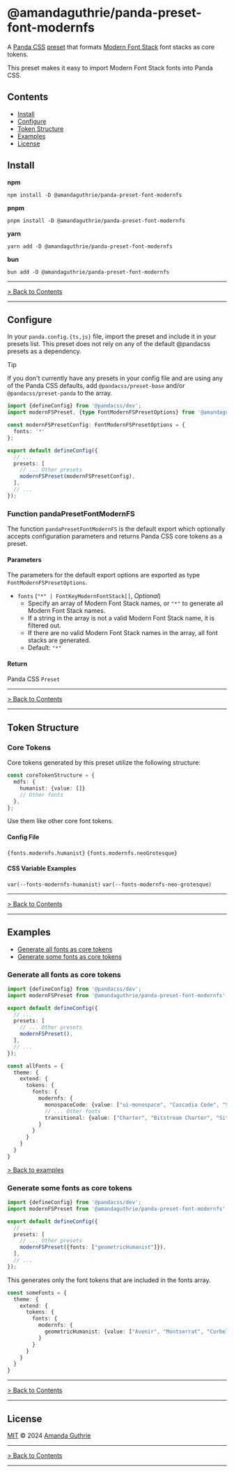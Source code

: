 # @amandaguthrie/panda-preset-font-modernfs

A [Panda CSS][panda-github] [preset][panda-docs-presets] that formats [Modern Font Stack][modern-font-stack-github] font
stacks as core tokens.

This preset makes it easy to import Modern Font Stack fonts into Panda CSS.

## Contents

- [Install](#install)
- [Configure](#configure)
- [Token Structure](#token-structure)
- [Examples](#examples)
- [License](#license)

## Install

**npm**

```shell
npm install -D @amandaguthrie/panda-preset-font-modernfs
```

**pnpm**

```shell
pnpm install -D @amandaguthrie/panda-preset-font-modernfs
```

**yarn**

```shell
yarn add -D @amandaguthrie/panda-preset-font-modernfs
```

**bun**

```shell
bun add -D @amandaguthrie/panda-preset-font-modernfs
```

---

[> Back to Contents](#contents)

---

## Configure

In your `panda.config.{ts,js}` file, import the preset and include it in your presets list. This preset does not rely on
any of the default @pandacss presets as a dependency.

> [!TIP]
> If you don't currently have any presets in your config file and are using any of the Panda CSS defaults, add
> `@pandacss/preset-base` and/or `@pandacss/preset-panda` to the array.

```typescript
import {defineConfig} from '@pandacss/dev';
import modernFSPreset, {type FontModernFSPresetOptions} from '@amandaguthrie/panda-preset-font-modernfs';

const modernFSPresetConfig: FontModernFSPresetOptions = {
  fonts: '*'
};

export default defineConfig({
  // ...
  presets: [
    // ... Other presets
    modernFSPreset(modernFSPresetConfig),
  ],
  // ...
});
```

### Function pandaPresetFontModernFS

The function `pandaPresetFontModernFS` is the default export which optionally accepts configuration parameters and
returns
Panda CSS core tokens as a preset.

#### Parameters

The parameters for the default export options are exported as type `FontModernFSPresetOptions`.

- `fonts` (`"*" | FontKeyModernFontStack[]`, _Optional_)
    - Specify an array of Modern Font Stack names, or `"*"` to generate all Modern Font Stack names.
    - If a string in the array is not a valid Modern Font Stack name, it is filtered out.
    - If there are no valid Modern Font Stack names in the array, all font stacks are generated.
    - Default: `"*"`

#### Return

Panda CSS `Preset`

---

[> Back to Contents](#contents)

---

## Token Structure

### Core Tokens

Core tokens generated by this preset utilize the following structure:

```typescript
const coreTokenStructure = {
  mdfs: {
    humanist: {value: []}
    // Other fonts
  },
};
```

Use them like other core font tokens.

#### Config File

`{fonts.modernfs.humanist}` `{fonts.modernfs.neoGrotesque}`

#### CSS Variable Examples

`var(--fonts-modernfs-humanist)` `var(--fonts-modernfs-neo-grotesque)`

---

[> Back to Contents](#contents)

---

## Examples

- [Generate all fonts as core tokens](#generate-all-fonts-as-core-tokens)
- [Generate some fonts as core tokens](#generate-some-fonts-as-core-tokens)

### Generate all fonts as core tokens

```typescript
import {defineConfig} from '@pandacss/dev';
import modernFSPreset from '@amandaguthrie/panda-preset-font-modernfs';

export default defineConfig({
  // ...
  presets: [
    // ... Other presets
    modernFSPreset(),
  ],
  // ...
});
```

```typescript
const allFonts = {
  theme: {
    extend: {
      tokens: {
        fonts: {
          modernfs: {
            monospaceCode: {value: ["ui-monospace", "Cascadia Code", "Source Code Pro", "Menlo", "Consolas", "DejaVu Sans Mono", "monospace"]},
            // ... Other fonts
            transitional: {value: ["Charter", "Bitstream Charter", "Sitka Text", "Cambria", "serif"]}
          }
        }
      }
    }
  }
}
```

[> Back to examples](#examples)

### Generate some fonts as core tokens

```typescript
import {defineConfig} from '@pandacss/dev';
import modernFSPreset from '@amandaguthrie/panda-preset-font-modernfs';

export default defineConfig({
  // ...
  presets: [
    // ... Other presets
    modernFSPreset({fonts: ["geometricHumanist"]}),
  ],
  // ...
});
```

This generates only the font tokens that are included in the fonts array.

```typescript
const someFonts = {
  theme: {
    extend: {
      tokens: {
        fonts: {
          modernfs: {
            geometricHumanist: {value: ["Avenir", "Montserrat", "Corbel", "URW Gothic", "source-sans-pro", "sans-serif"]}
          }
        }
      }
    }
  }
}
```

---

[> Back to Contents](#contents)

---

## License

[MIT][license] © 2024 [Amanda Guthrie][author]

---

[> Back to Contents](#contents)

---

<!-- Internal Links -->

[license]: LICENSE.md

<!-- External Links -->

[author]: https://github.com/amandaguthrie

[modern-font-stack-github]: https://github.com/system-fonts/modern-font-stacks

[panda-docs-presets]: https://panda-css.com/docs/customization/presets

[panda-github]: https://github.com/chakra-ui/panda
